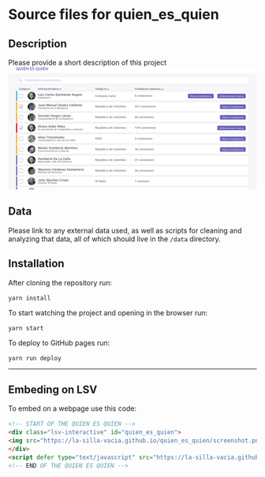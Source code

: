Source files for quien_es_quien
=====

## Description

Please provide a short description of this project
![](https://raw.githubusercontent.com/la-silla-vacia/quien_es_quien/master/screenshot.png)

## Data
Please link to any external data used, as well as scripts for cleaning and analyzing that data, all of which should live in the `/data` directory.

## Installation
After cloning the repository run:
```
yarn install
```

To start watching the project and opening in the browser run:
```
yarn start
```

To deploy to GitHub pages run:
```
yarn run deploy
```

---

## Embeding on LSV
To embed on a webpage use this code:
```html
<!-- START OF THE QUIEN ES QUIEN -->
<div class="lsv-interactive" id="quien_es_quien">
<img src="https://la-silla-vacia.github.io/quien_es_quien/screenshot.png" class="screenshot" style="width:100%;">
</div>
<script defer type="text/javascript" src="https://la-silla-vacia.github.io/quien_es_quien/script.js"></script>
<!-- END OF THE QUIEN ES QUIEN -->
```